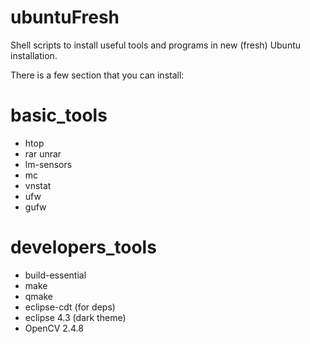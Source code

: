 ubuntuFresh
===========

Shell scripts to install useful tools and programs in new (fresh) Ubuntu installation.

There is a few section that you can install:

basic_tools
==============
+ htop 
+ rar unrar 
+ lm-sensors 
+ mc 
+ vnstat
+ ufw 
+ gufw

developers_tools
==================
+ build-essential 
+ make 
+ qmake  
+ eclipse-cdt (for deps)
+ eclipse 4.3 (dark theme)
+ OpenCV 2.4.8



